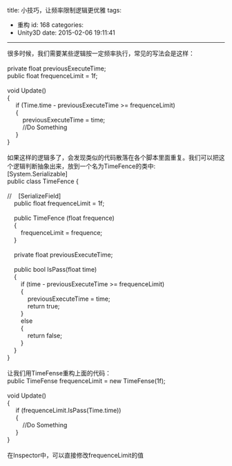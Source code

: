 title: 小技巧，让频率限制逻辑更优雅
tags:
  - 重构
id: 168
categories:
  - Unity3D
date: 2015-02-06 19:11:41
---

<div>很多时候，我们需要某些逻辑按一定频率执行，常见的写法会是这样：</div>
<div> </div>
<div>private float previousExecuteTime;</div>
<div>public float frequenceLimit = 1f;</div>
<div> </div>
<div>void Update()</div>
<div>{</div>
<div>     if (Time.time - previousExecuteTime &gt;= frequenceLimit)</div>
<div>     {</div>
<div>         previousExecuteTime = time;</div>
<div>         //Do Something</div>
<div>     }</div>
<div>}</div>
<div> </div>
<div>如果这样的逻辑多了，会发现类似的代码散落在各个脚本里面重复。我们可以把这个逻辑判断抽象出来，放到一个名为TimeFence的类中:</div>
<div>[System.Serializable]
<div>public class TimeFence {</div>
<div> </div>
<div>//    [SerializeField]</div>
<div>    public float frequenceLimit = 1f;</div>
<div>    </div>
<div>    public TimeFence (float frequence)</div>
<div>    {</div>
<div>        frequenceLimit = frequence;</div>
<div>    }</div>
<div> </div>
<div>    private float previousExecuteTime;</div>
<div> </div>
<div>    public bool IsPass(float time)</div>
<div>    {</div>
<div>        if (time - previousExecuteTime &gt;= frequenceLimit)</div>
<div>        {</div>
<div>            previousExecuteTime = time;</div>
<div>            return true;</div>
<div>        }</div>
<div>        else</div>
<div>        {</div>
<div>            return false;</div>
<div>        }</div>
<div>    }</div>
</div>
<div>}</div>
<div> </div>
<div>让我们用TimeFense重构上面的代码：</div>
<div>public TimeFense frequenceLimit = new TimeFense(1f);</div>
<div>
<div> </div>
<div>void Update()</div>
<div>{</div>
</div>
<div>     if (frequenceLimit.IsPass(Time.time))</div>
<div>     {</div>
<div>         //Do Something</div>
<div>     }</div>
<div>}</div>
<div> </div>
<div>在Inspector中，可以直接修改frequenceLimit的值</div>
<div> </div>